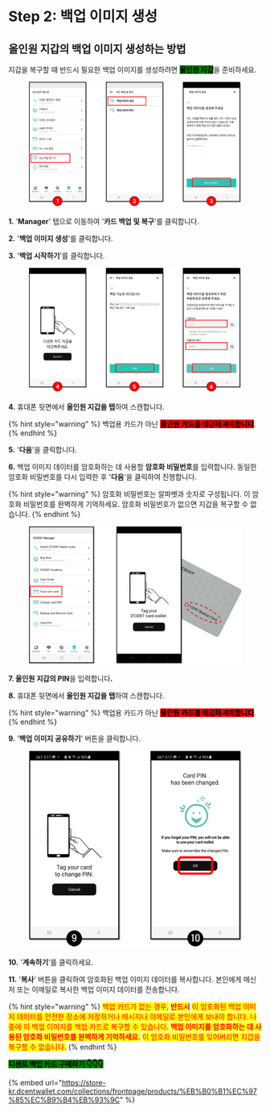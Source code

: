 # Step 2: 백업 이미지 생성

## 올인원 지갑의 백업 이미지 생성하는 방법

지갑을 복구할 때 반드시 필요한 백업 이미지를 생성하려면 <mark style="background-color:green;">**올인원 지갑**</mark>을 준비하세요.

<figure><img src="../../.gitbook/assets/그림5 (5).png" alt=""><figcaption></figcaption></figure>

**1.** '**Manager**' 탭으로 이동하여 '**카드 백업 및 복구**'를 클릭합니다.

**2.** '**백업 이미지 생성**'를 클릭합니다.

**3.** '**백업 시작하기**'를  클릭합니다.

<figure><img src="../../.gitbook/assets/그림6 (4).png" alt=""><figcaption></figcaption></figure>

**4.** 휴대폰 뒷면에서 **올인원 지갑을 탭**하여 스캔합니다.&#x20;

{% hint style="warning" %}
백업용 카드가 아닌 <mark style="background-color:red;">**올인원 카드를 태깅하셔야합니다**</mark>.
{% endhint %}

**5.** '**다음**'을 클릭합니다.

**6.** 백업 이미지 데이터를 암호화하는 데 사용할 **암호화 비밀번호**를 입력합니다. 동일한 암호화 비밀번호를 다시 입력한 후 '**다음**'을 클릭하여 진행합니다.&#x20;

{% hint style="warning" %}
암호화 비밀번호는 알파벳과 숫자로 구성됩니다. 이 암호화 비밀번호를 완벽하게 기억하세요. 암호화 비밀번호가 없으면 지갑을 복구할 수 없습니다.
{% endhint %}

<figure><img src="../../.gitbook/assets/그림7 (3).png" alt=""><figcaption></figcaption></figure>

**7. 올인원 지갑의 PIN**을 입력합니&#xB2E4;**.**

**8.** 휴대폰 뒷면에서 **올인원 지갑을 탭**하여 스캔합니다.

{% hint style="warning" %}
백업용 카드가 아닌 <mark style="background-color:red;">**올인원 카드를 태깅하셔야합니다**</mark>.
{% endhint %}

**9.** '**백업 이미지 공유하기**' 버튼을 클릭합니다.&#x20;

<figure><img src="../../.gitbook/assets/그림8 (3).png" alt=""><figcaption></figcaption></figure>

**10.** '**계속하기**'를 클릭하세요.

**11.** '**복사**' 버튼을 클릭하여 암호화된 백업 이미지 데이터를 복사합니다. 본인에게 메신저 또는 이메일로  복사한 백업 이미지 데이터를 전송합니다.

{% hint style="warning" %}
<mark style="color:red;">백업 카드가 없는 경우,</mark> <mark style="color:red;"></mark><mark style="color:red;">**반드시**</mark> <mark style="color:red;"></mark><mark style="color:red;">이 암호화된 백업 이미지 데이터를 안전한 장소에 저장하거나 메시지나 이메일로 본인에게 보내야 합니다. 나중에 이 백업 이미지를 백업 카드로 복구할 수 있습니다.</mark> <mark style="color:red;"></mark><mark style="color:red;">**백업 이미지를 암호화하는 데 사용된 암호화 비밀번호를 완벽하게 기억하세요.**</mark> <mark style="color:red;"></mark><mark style="color:red;">이 암호화 비밀번호를 잊어버리면 지갑을 복구할 수 없습니다.</mark>
{% endhint %}

<mark style="background-color:green;">**디센트 백업 카드 구매하기  👇👇👇**</mark>

{% embed url="https://store-kr.dcentwallet.com/collections/frontpage/products/%EB%B0%B1%EC%97%85%EC%B9%B4%EB%93%9C" %}
